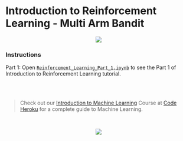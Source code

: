 # Introduction to Reinforcement Learning - Multi Arm Bandit

<p align="center">
 <img src="http://www.codeheroku.com/static/images/mab_gi.png">
</p>

### Instructions

Part 1: Open [`Reinforcement_Learning_Part_1.ipynb`](https://github.com/codeheroku/Introduction-to-Machine-Learning/blob/master/Reinforcement%20Learning/RL1%20Multiarm%20Bandit/Reinforcement_Learning_Part_1.ipynb) to see the Part 1 of Introduction to Reinforcement Learning tutorial.

<br><br>
> Check out our [Introduction to Machine Learning](http://www.codeheroku.com/course?course_id=1) Course at [Code Heroku](http://www.codeheroku.com/) for a complete guide to Machine Learning.
<br>

<p align="center"><a href="http://www.codeheroku.com/">
 <img src="http://www.codeheroku.com/static/images/logo5.png"></a>
</p>
